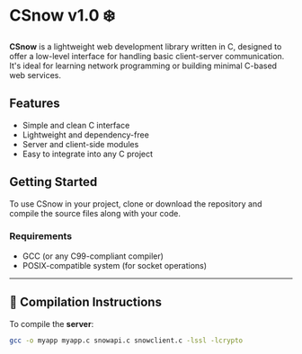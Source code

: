 # CSnow v1.0 ❄️

**CSnow** is a lightweight web development library written in C, designed to offer a low-level interface for handling basic client-server communication. It's ideal for learning network programming or building minimal C-based web services.

## Features

- Simple and clean C interface
- Lightweight and dependency-free
- Server and client-side modules
- Easy to integrate into any C project

## Getting Started

To use CSnow in your project, clone or download the repository and compile the source files along with your code.

### Requirements

- GCC (or any C99-compliant compiler)
- POSIX-compatible system (for socket operations)

---

## 🔧 Compilation Instructions

To compile the **server**:

```bash
gcc -o myapp myapp.c snowapi.c snowclient.c -lssl -lcrypto
